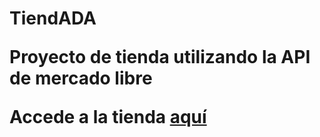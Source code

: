 <h1>TiendADA</h>

<p>Proyecto de tienda utilizando la API de mercado libre</p>

<p>Accede a la tienda <span><a href="https://brendalamas.github.io/TiendADA-API/">aquí</a></span></p>

